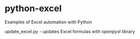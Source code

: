 # python-excel

Examples of Excel automation with Python

update_excel.py - updates Excel formulas with openpyxl library
